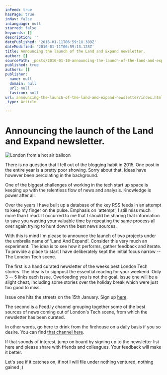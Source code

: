 ```yaml
---
inFeed: true
hasPage: true
inNav: false
inLanguage: null
starred: false
keywords: []
description: ''
datePublished: '2016-01-11T06:59:18.389Z'
dateModified: '2016-01-11T06:59:13.128Z'
title: Announcing the launch of the Land and Expand newsletter.
author: []
sourcePath: _posts/2016-01-10-announcing-the-launch-of-the-land-and-expand-newsletter.md
published: true
authors: []
publisher:
  name: null
  domain: null
  url: null
  favicon: null
url: announcing-the-launch-of-the-land-and-expand-newsletter/index.html
_type: Article

---
```

# Announcing the launch of the Land and Expand newsletter.
![London from a hot air balloon](https://s3-us-west-2.amazonaws.com/the-grid-img/p/cbccfc4e9aa512bba6c007e0b0f31d9bd17650e5.jpg)

There is no question that I fell out of the blogging habit in 2015\. One post in the entire year is a pretty poor showing. Sorry about that. Ideas have however been percolating in the background.

One of the biggest challenges of working in the tech start up space is keeping up with the relentless flow of news and analysis. Knowledge is power after all. 

Over the years I have built up a database of the key RSS feeds in an attempt to keep my finger on the pulse. Emphasis on 'attempt', I still miss much more than I read. It occurred to me that I should be sharing that information to save you wasting your valuable time by repeating the same process all over again trying to hunt down the best news sources.

With this is mind I'm please to announce the launch of two projects under the umbrella name of 'Land And Expand'. Consider this very much an experiment. The idea is to see how it performs, gather feedback and iterate. To provide a place to start I have deliberately kept the initial focus narrow -- The London Tech scene. 

The first is a hand curated newsletter of the weeks best London Tech stories. The idea is to signpost the essential reading for your weekend. Only 3 -- 5 links each issue. Overloading you is not the goal. Issue one will be a slight cheat, including some stories over the holiday break which were just too good to miss. 

Issue one hits the streets on the 15th January. Sign up [here][0]. 

The second is a Feed.ly channel grouping together some of the best sources of news coming out of London's Tech scene, from which the newsletter has been curated. 

In other words, go here to drink from the firehouse on a daily basis if you so desire. You can find [that channel here][1]. 

If that sounds of interest, jump on board by signing up to the newsletter list here and please share with friends and colleagues. Your feedback will make it better. 

Let's see if it catches on, if not I will file under nothing ventured, nothing gained ;) 

[0]: http://landandexpand.net/
[1]: https://feedly.com/landandexpand